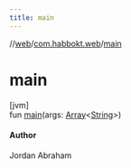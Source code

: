 ```yaml
---
title: main
---
```

//[web](../../index.html)/[com.habbokt.web](index.html)/[main](main.html)



# main



[jvm]\
fun [main](main.html)(args: [Array](https://kotlinlang.org/api/latest/jvm/stdlib/kotlin/-array/index.html)&lt;[String](https://kotlinlang.org/api/latest/jvm/stdlib/kotlin/-string/index.html)&gt;)



#### Author



Jordan Abraham




